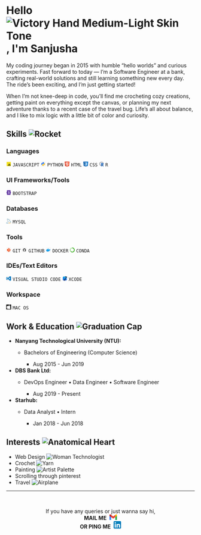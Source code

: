 <h1>Hello <img src="https://raw.githubusercontent.com/Tarikul-Islam-Anik/Animated-Fluent-Emojis/master/Emojis/Hand%20gestures/Victory%20Hand%20Medium-Light%20Skin%20Tone.png" alt="Victory Hand Medium-Light Skin Tone" width="30" height="30" />, I'm Sanjusha</h1>
<p class="about">My coding journey began in 2015 with humble “hello worlds” and curious experiments. Fast forward to today — I’m a Software Engineer at a bank, crafting real-world solutions and still learning something new every day. The ride’s been exciting, and I’m just getting started!

When I’m not knee-deep in code, you’ll find me crocheting cozy creations, getting paint on everything except the canvas, or planning my next adventure thanks to a recent case of the travel bug. Life’s all about balance, and I like to mix logic with a little bit of color and curiosity.</p>
<!--Skills section-->
<h2>Skills <img src="https://raw.githubusercontent.com/Tarikul-Islam-Anik/Animated-Fluent-Emojis/master/Emojis/Travel%20and%20places/Rocket.png" alt="Rocket" width="25" height="25" /></h2>
<h3>Languages</h3>

<img src="assets/javascript.png" alt="js" width="13" height="13"> `JAVASCRIPT`
<img src="assets/python.png" alt="python"  width="13" height="13"> `PYTHON`
<img src="assets/html.png" alt="html"  width="13" height="13"> `HTML`
<img src="assets/css.png" alt="css"  width="13" height="13"> `CSS`
<img src="assets/R.png" alt="r"  width="13" height="13"> `R`

<h3>UI Frameworks/Tools</h3>

<img src="assets/bootstrap.png" alt="bs"  width="13" height="13"> `BOOTSTRAP`

<h3>Databases</h3>

<img src="assets/mysql.png" alt="mysql"  width="13" height="13"> `MYSQL`


<h3>Tools</h3>

<img src="assets/git.jpg" alt="git"  width="13" height="13"> `GIT`
<img src="assets/github.png" alt="github"  width="13" height="13"> `GITHUB`
<img src="assets/docker.png" alt="docker"  width="13" height="13"> `DOCKER`
<img src="assets/conda.png" alt="conda"  width="13" height="13"> `CONDA`

<h3>IDEs/Text Editors</h3>

<img src="assets/vscode.png" alt="vscode"  width="13" height="13"> `VISUAL STUDIO CODE`
<img src="assets/xcode.png" alt="xcode"  width="13" height="13"> `XCODE`

<h3>Workspace</h3>

<img src="assets/mac.jpg" alt="mac"  width="13" height="13"> `MAC OS`
<!--Work & Education section-->
<h2>Work & Education <img src="https://raw.githubusercontent.com/Tarikul-Islam-Anik/Animated-Fluent-Emojis/master/Emojis/Objects/Graduation%20Cap.png" alt="Graduation Cap" width="25" height="25" /></h2>
<ul>
    <li><strong>Nanyang Technological University (NTU):</strong></li>
    <ul>
        <li>Bachelors of Engineering (Computer Science)</li>
        <ul>
        <li>Aug 2015 - Jun 2019</li>
        </ul>
    </ul>
    <li><strong>DBS Bank Ltd:</strong></li>
    <ul>
        <li>DevOps Engineer • Data Engineer • Software Engineer</li>
        <ul>
        <li>Aug 2019 - Present</li>
        </ul>
    </ul>      
    <li><strong>Starhub:</strong></li>
    <ul>
        <li>Data Analyst • Intern</li>
        <ul>
        <li>Jan 2018 - Jun 2018</li>
        </ul>
    </ul>
</ul>
<!--Interests section-->
<h2>Interests <img src="https://raw.githubusercontent.com/Tarikul-Islam-Anik/Animated-Fluent-Emojis/master/Emojis/Hand%20gestures/Anatomical%20Heart.png" alt="Anatomical Heart" width="25" height="25" /></h2>
<ul>
    <li>Web Design <img src="https://raw.githubusercontent.com/Tarikul-Islam-Anik/Animated-Fluent-Emojis/master/Emojis/People/Woman%20Technologist.png" alt="Woman Technologist" width="25" height="25" /></li>
    <li>Crochet <img src="https://raw.githubusercontent.com/Tarikul-Islam-Anik/Animated-Fluent-Emojis/master/Emojis/Activities/Yarn.png" alt="Yarn" width="25" height="25" /></li>
    <li>Painting <img src="https://raw.githubusercontent.com/Tarikul-Islam-Anik/Animated-Fluent-Emojis/master/Emojis/Activities/Artist%20Palette.png" alt="Artist Palette" width="25" height="25" /></li>
    <li>Scrolling through pinterest</li>
    <li>Travel <img src="https://raw.githubusercontent.com/Tarikul-Islam-Anik/Animated-Fluent-Emojis/master/Emojis/Travel%20and%20places/Airplane.png" alt="Airplane" width="25" height="25" /></li>
</ul>

<hr>

<div align="center">
  <br>
  <p>
    If you have any queries or just wanna say hi, <br><b>MAIL ME</b>&nbsp;
  <a href="mailto:gvl.sanju@gmail.com">
      <img width="20px" src="assets/gmail.png" />
  </a>
  <br><b>OR PING ME</b>&nbsp;
  <a href="https://www.linkedin.com/in/sanjusha-guvvala-singapore/">
      <img width="20px" src="assets/linkedin.png" />
  </a>
  
  </p>
  
</div>